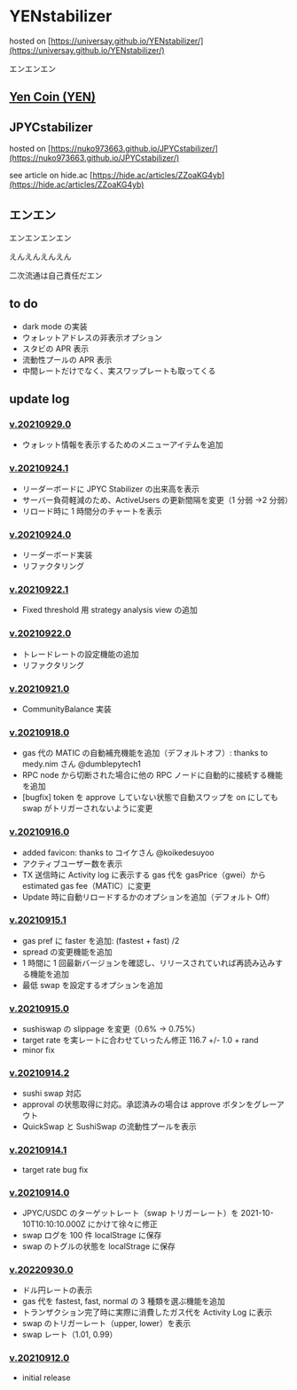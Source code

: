# YENstabilizer

hosted on [https://universay.github.io/YENstabilizer/](https://universay.github.io/YENstabilizer/)

エンエンエン

## [Yen Coin (YEN)](https://info.quickswap.exchange/#/token/0xa874a3082d232e517654da2ce89374d556d339c4)


## JPYCstabilizer

hosted on [https://nuko973663.github.io/JPYCstabilizer/](https://nuko973663.github.io/JPYCstabilizer/)

see article on hide.ac [https://hide.ac/articles/ZZoaKG4yb](https://hide.ac/articles/ZZoaKG4yb)

## エンエン

エンエンエンエン

えんえんえんえん

二次流通は自己責任だエン

## to do

- dark mode の実装
- ウォレットアドレスの非表示オプション
- スタビの APR 表示
- 流動性プールの APR 表示
- 中間レートだけでなく、実スワップレートも取ってくる

## update log

### [v.20210929.0](https://github.com/universay/YENstabilizer/releases/tag/v.20210929.0)

- ウォレット情報を表示するためのメニューアイテムを追加

### [v.20210924.1](https://github.com/Nuko973663/JPYCstabilizer/releases/tag/v.20210924.1)

- リーダーボードに JPYC Stabilizer の出来高を表示
- サーバー負荷軽減のため、ActiveUsers の更新間隔を変更（1 分弱 →2 分弱）
- リロード時に 1 時間分のチャートを表示

### [v.20210924.0](https://github.com/Nuko973663/JPYCstabilizer/releases/tag/v.20210924.0)

- リーダーボード実装
- リファクタリング

### [v.20210922.1](https://github.com/Nuko973663/JPYCstabilizer/releases/tag/v.20210922.1)

- Fixed threshold 用 strategy analysis view の追加

### [v.20210922.0](https://github.com/Nuko973663/JPYCstabilizer/releases/tag/v.20210922.0)

- トレードレートの設定機能の追加
- リファクタリング

### [v.20210921.0](https://github.com/Nuko973663/JPYCstabilizer/releases/tag/v.20210921.0)

- CommunityBalance 実装

### [v.20210918.0](https://github.com/Nuko973663/JPYCstabilizer/releases/tag/v.20210918.0)

- gas 代の MATIC の自動補充機能を追加（デフォルトオフ）: thanks to medy.nim さん @dumblepytech1
- RPC node から切断された場合に他の RPC ノードに自動的に接続する機能を追加
- [bugfix] token を approve していない状態で自動スワップを on にしても swap がトリガーされないように変更

### [v.20210916.0](https://github.com/Nuko973663/JPYCstabilizer/releases/tag/v.20210916.0)

- added favicon: thanks to コイケさん @koikedesuyoo
- アクティブユーザー数を表示
- TX 送信時に Activity log に表示する gas 代を gasPrice（gwei）から estimated gas fee（MATIC）に変更
- Update 時に自動リロードするかのオプションを追加（デフォルト Off）

### [v.20210915.1](https://github.com/Nuko973663/JPYCstabilizer/releases/tag/v.20210915.1)

- gas pref に faster を追加: (fastest + fast) /2
- spread の変更機能を追加
- 1 時間に 1 回最新バージョンを確認し、リリースされていれば再読み込みする機能を追加
- 最低 swap を設定するオプションを追加

### [v.20210915.0](https://github.com/Nuko973663/JPYCstabilizer/releases/tag/v.20210915.0)

- sushiswap の slippage を変更（0.6% → 0.75%）
- target rate を実レートに合わせていったん修正 116.7 +/- 1.0 + rand
- minor fix

### [v.20210914.2](https://github.com/Nuko973663/JPYCstabilizer/releases/tag/v.20210914.2)

- sushi swap 対応
- approval の状態取得に対応。承認済みの場合は approve ボタンをグレーアウト
- QuickSwap と SushiSwap の流動性プールを表示

### [v.20210914.1](https://github.com/Nuko973663/JPYCstabilizer/releases/tag/v.20210914.1)

- target rate bug fix

### [v.20210914.0](https://github.com/Nuko973663/JPYCstabilizer/releases/tag/v.20210914.0)

- JPYC/USDC のターゲットレート（swap トリガーレート）を 2021-10-10T10:10:10.000Z にかけて徐々に修正
- swap ログを 100 件 localStrage に保存
- swap のトグルの状態を localStrage に保存

### [v.20220930.0](https://github.com/Nuko973663/JPYCstabilizer/releases/tag/v.20210913.0)

- ドル円レートの表示
- gas 代を fastest, fast, normal の 3 種類を選ぶ機能を追加
- トランザクション完了時に実際に消費したガス代を Activity Log に表示
- swap のトリガーレート（upper, lower）を表示
- swap レート（1.01, 0.99）

### [v.20210912.0](https://github.com/Nuko973663/JPYCstabilizer/releases/tag/v.20210912.0)

- initial release
